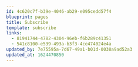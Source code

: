 ```yaml
---
id: 4c620c7f-b39e-4046-ab29-e095cedd57f4
blueprint: pages
title: Subscribe
template: subscribe
links:
  - 81941744-4782-4304-96eb-f6b289c41351
  - 541c8100-e539-493a-b3f3-4ce474024e4a
updated_by: 7e75595a-7d67-49a1-b01d-0038a9ad52a3
updated_at: 1624470850
---
```

